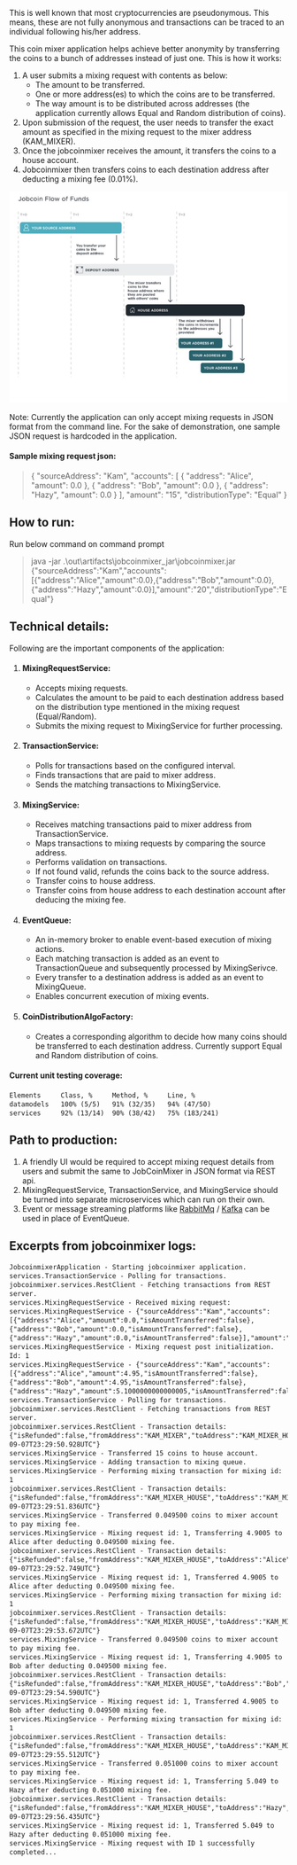 This is well known that most cryptocurrencies are pseudonymous. This means, these are not fully anonymous and transactions can be traced to an individual following his/her address.

This coin mixer application helps achieve better anonymity by transferring the coins to a bunch of addresses instead of just one. This is how it works:
1. A user submits a mixing request with contents as below:
    - The amount to be transferred.
    - One or more address(es) to which the coins are to be transferred.
    - The way amount is to be distributed across addresses (the application currently allows Equal and Random distribution of coins).
2. Upon submission of the request, the user needs to transfer the exact amount as specified in the mixing request to the mixer address (KAM_MIXER).
3. Once the jobcoinmixer receives the amount, it transfers the coins to a house account.
4. Jobcoinmixer then transfers coins to each destination address after deducting a mixing fee (0.01%).

![Flow diagram](jobcoinmixer_flow.jpg)

Note: Currently the application can only accept mixing requests in JSON format from the command line. For the sake of demonstration, one sample JSON request is hardcoded in the application.

#### Sample mixing request json:
>{
"sourceAddress": "Kam",
"accounts": [
{
"address": "Alice",
"amount": 0.0
},
{
"address": "Bob",
"amount": 0.0
},
{
"address": "Hazy",
"amount": 0.0
}
],
"amount": "15",
"distributionType": "Equal"
}

## How to run:
Run below command on command prompt
>java -jar .\out\artifacts\jobcoinmixer_jar\jobcoinmixer.jar {\"sourceAddress\":\"Kam\",\"accounts\":[{\"address\":\"Alice\",\"amount\":0.0},{\"address\":\"Bob\",\"amount\":0.0},{\"address\":\"Hazy\",\"amount\":0.0}],\"amount\":\"20\",\"distributionType\":\"Equal\"}

## Technical details:
Following are the important components of the application:
1. #### MixingRequestService:
    - Accepts mixing requests.
    - Calculates the amount to be paid to each destination address based on the distribution type mentioned in the mixing request (Equal/Random).
    - Submits the mixing request to MixingService for further processing.
2. #### TransactionService:
    - Polls for transactions based on the configured interval.
    - Finds transactions that are paid to mixer address.
    - Sends the matching transactions to MixingService.
3. #### MixingService:
    - Receives matching transactions paid to mixer address from TransactionService.
    - Maps transactions to mixing requests by comparing the source address.
    - Performs validation on transactions.
    - If not found valid, refunds the coins back to the source address.
    - Transfer coins to house address.
    - Transfer coins from house address to each destination account after deducing the mixing fee.
4. #### EventQueue:
    - An in-memory broker to enable event-based execution of mixing actions.
    - Each matching transaction is added as an event to TransactionQueue and subsequently processed by MixingSerivce.
    - Every transfer to a destination address is added as an event to MixingQueue.
    - Enables concurrent execution of mixing events.
5. #### CoinDistributionAlgoFactory:
   - Creates a corresponding algorithm to decide how many coins should be transferred to each destination address. Currently support Equal and Random distribution of coins.

#### Current unit testing coverage:
```
Elements     Class, %     Method, %     Line, %
datamodels   100% (5/5)   91% (32/35)   94% (47/50)
services     92% (13/14)  90% (38/42)   75% (183/241)
```

## Path to production:
1. A friendly UI would be required to accept mixing request details from users and submit the same to JobCoinMixer in JSON format via REST api.
2. MixingRequestService, TransactionService, and MixingService should be turned into separate microservices which can run on their own.
3. Event or message streaming platforms like [RabbitMq](https://www.rabbitmq.com/) / [Kafka](https://kafka.apache.org/) can be used in place of EventQueue.


## Excerpts from jobcoinmixer logs:
```
JobcoinmixerApplication - Starting jobcoinmixer application.
services.TransactionService - Polling for transactions.
jobcoinmixer.services.RestClient - Fetching transactions from REST server.
services.MixingRequestService - Received mixing request:
services.MixingRequestService - {"sourceAddress":"Kam","accounts":[{"address":"Alice","amount":0.0,"isAmountTransferred":false},{"address":"Bob","amount":0.0,"isAmountTransferred":false},{"address":"Hazy","amount":0.0,"isAmountTransferred":false}],"amount":"15","distributionType":"Equal","complete":false}
services.MixingRequestService - Mixing request post initialization. Id: 1
services.MixingRequestService - {"sourceAddress":"Kam","accounts":[{"address":"Alice","amount":4.95,"isAmountTransferred":false},{"address":"Bob","amount":4.95,"isAmountTransferred":false},{"address":"Hazy","amount":5.1000000000000005,"isAmountTransferred":false}],"amount":"15","distributionType":"Equal","complete":false}
services.TransactionService - Polling for transactions.
jobcoinmixer.services.RestClient - Fetching transactions from REST server.
jobcoinmixer.services.RestClient - Transaction details: {"isRefunded":false,"fromAddress":"KAM_MIXER","toAddress":"KAM_MIXER_HOUSE","amount":"15","timestamp":"2021-09-07T23:29:50.928UTC"}
services.MixingService - Transferred 15 coins to house account.
services.MixingService - Adding transaction to mixing queue.
services.MixingService - Performing mixing transaction for mixing id: 1
jobcoinmixer.services.RestClient - Transaction details: {"isRefunded":false,"fromAddress":"KAM_MIXER_HOUSE","toAddress":"KAM_MIXER","amount":"0.0495","timestamp":"2021-09-07T23:29:51.836UTC"}
services.MixingService - Transferred 0.049500 coins to mixer account to pay mixing fee.
services.MixingService - Mixing request id: 1, Transferring 4.9005 to Alice after deducting 0.049500 mixing fee.
jobcoinmixer.services.RestClient - Transaction details: {"isRefunded":false,"fromAddress":"KAM_MIXER_HOUSE","toAddress":"Alice","amount":"4.9005","timestamp":"2021-09-07T23:29:52.749UTC"}
services.MixingService - Mixing request id: 1, Transferred 4.9005 to Alice after deducting 0.049500 mixing fee.
services.MixingService - Performing mixing transaction for mixing id: 1
jobcoinmixer.services.RestClient - Transaction details: {"isRefunded":false,"fromAddress":"KAM_MIXER_HOUSE","toAddress":"KAM_MIXER","amount":"0.0495","timestamp":"2021-09-07T23:29:53.672UTC"}
services.MixingService - Transferred 0.049500 coins to mixer account to pay mixing fee.
services.MixingService - Mixing request id: 1, Transferring 4.9005 to Bob after deducting 0.049500 mixing fee.
jobcoinmixer.services.RestClient - Transaction details: {"isRefunded":false,"fromAddress":"KAM_MIXER_HOUSE","toAddress":"Bob","amount":"4.9005","timestamp":"2021-09-07T23:29:54.590UTC"}
services.MixingService - Mixing request id: 1, Transferred 4.9005 to Bob after deducting 0.049500 mixing fee.
services.MixingService - Performing mixing transaction for mixing id: 1
jobcoinmixer.services.RestClient - Transaction details: {"isRefunded":false,"fromAddress":"KAM_MIXER_HOUSE","toAddress":"KAM_MIXER","amount":"0.051","timestamp":"2021-09-07T23:29:55.512UTC"}
services.MixingService - Transferred 0.051000 coins to mixer account to pay mixing fee.
services.MixingService - Mixing request id: 1, Transferring 5.049 to Hazy after deducting 0.051000 mixing fee.
jobcoinmixer.services.RestClient - Transaction details: {"isRefunded":false,"fromAddress":"KAM_MIXER_HOUSE","toAddress":"Hazy","amount":"5.049","timestamp":"2021-09-07T23:29:56.435UTC"}
services.MixingService - Mixing request id: 1, Transferred 5.049 to Hazy after deducting 0.051000 mixing fee.
services.MixingService - Mixing request with ID 1 successfully completed...
```

